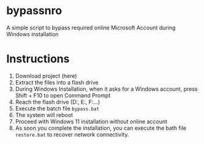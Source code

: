 # bypassnro
A simple script to bypass required online Microsoft Account during Windows installation

# Instructions
1. Download project (here)
2. Extract the files into a flash drive
3. During Windows Installation, when it asks for a Windows account, press Shift + F10 to open Command Prompt
4. Reach the flash drive (D:, E:, F:...)
5. Execute the batch file `bypass.bat`
6. The system will reboot
7. Proceed with Windows 11 installation without online account
8. As soon you complete the installation, you can execute the bath file `restore.bat` to recover network connectivity.
